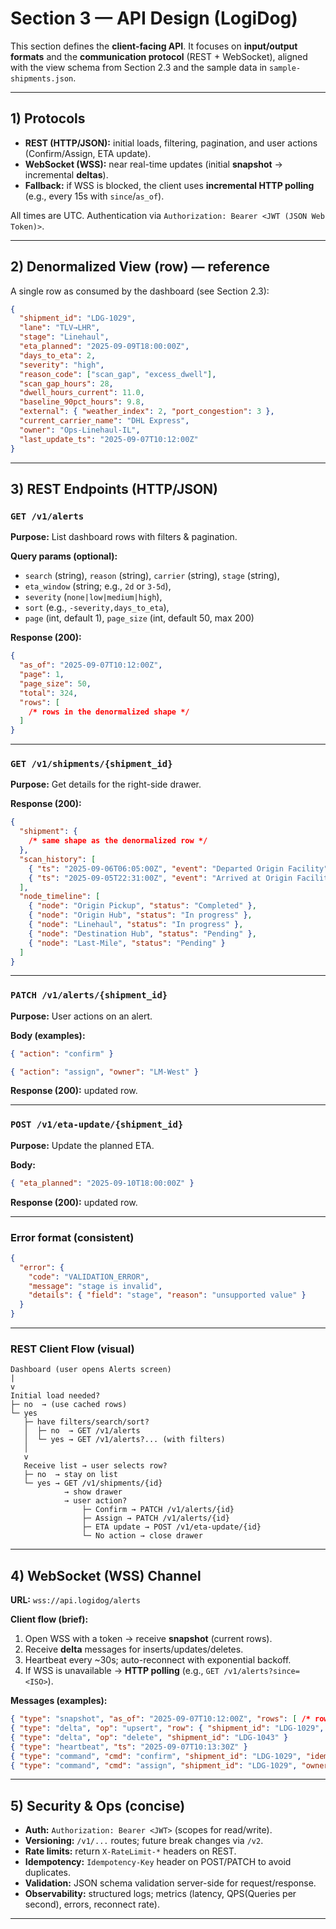 # Section 3 — API Design (LogiDog)

This section defines the **client-facing API**.
It focuses on **input/output formats** and the **communication protocol** (REST + WebSocket), aligned with the view schema from Section 2.3 and the sample data in `sample-shipments.json`.

---

## 1) Protocols

- **REST (HTTP/JSON):** initial loads, filtering, pagination, and user actions (Confirm/Assign, ETA update).
- **WebSocket (WSS):** near real-time updates (initial **snapshot** → incremental **deltas**).
- **Fallback:** if WSS is blocked, the client uses **incremental HTTP polling** (e.g., every 15s with `since`/`as_of`).

All times are UTC. Authentication via `Authorization: Bearer <JWT (JSON Web Token)>`.

---

## 2) Denormalized View (row) — reference

A single row as consumed by the dashboard (see Section 2.3):

```json
{
  "shipment_id": "LDG-1029",
  "lane": "TLV→LHR",
  "stage": "Linehaul",
  "eta_planned": "2025-09-09T18:00:00Z",
  "days_to_eta": 2,
  "severity": "high",
  "reason_code": ["scan_gap", "excess_dwell"],
  "scan_gap_hours": 28,
  "dwell_hours_current": 11.0,
  "baseline_90pct_hours": 9.8,
  "external": { "weather_index": 2, "port_congestion": 3 },
  "current_carrier_name": "DHL Express",
  "owner": "Ops-Linehaul-IL",
  "last_update_ts": "2025-09-07T10:12:00Z"
}
```

---

## 3) REST Endpoints (HTTP/JSON)

### `GET /v1/alerts`

**Purpose:** List dashboard rows with filters & pagination.

**Query params (optional):**

- `search` (string), `reason` (string), `carrier` (string), `stage` (string),
- `eta_window` (string; e.g., `2d` or `3-5d`),
- `severity` (`none|low|medium|high`),
- `sort` (e.g., `-severity,days_to_eta`),
- `page` (int, default 1), `page_size` (int, default 50, max 200)

**Response (200):**

```json
{
  "as_of": "2025-09-07T10:12:00Z",
  "page": 1,
  "page_size": 50,
  "total": 324,
  "rows": [
    /* rows in the denormalized shape */
  ]
}
```

---

### `GET /v1/shipments/{shipment_id}`

**Purpose:** Get details for the right-side drawer.

**Response (200):**

```json
{
  "shipment": {
    /* same shape as the denormalized row */
  },
  "scan_history": [
    { "ts": "2025-09-06T06:05:00Z", "event": "Departed Origin Facility" },
    { "ts": "2025-09-05T22:31:00Z", "event": "Arrived at Origin Facility" }
  ],
  "node_timeline": [
    { "node": "Origin Pickup", "status": "Completed" },
    { "node": "Origin Hub", "status": "In progress" },
    { "node": "Linehaul", "status": "In progress" },
    { "node": "Destination Hub", "status": "Pending" },
    { "node": "Last-Mile", "status": "Pending" }
  ]
}
```

---

### `PATCH /v1/alerts/{shipment_id}`

**Purpose:** User actions on an alert.

**Body (examples):**

```json
{ "action": "confirm" }
```

```json
{ "action": "assign", "owner": "LM-West" }
```

**Response (200):** updated row.

---

### `POST /v1/eta-update/{shipment_id}`

**Purpose:** Update the planned ETA.

**Body:**

```json
{ "eta_planned": "2025-09-10T18:00:00Z" }
```

**Response (200):** updated row.

---

### Error format (consistent)

```json
{
  "error": {
    "code": "VALIDATION_ERROR",
    "message": "stage is invalid",
    "details": { "field": "stage", "reason": "unsupported value" }
  }
}
```

---

### REST Client Flow (visual)

```text
Dashboard (user opens Alerts screen)
|
v
Initial load needed?
├─ no  → (use cached rows)
└─ yes
   ├─ have filters/search/sort?
   │  ├─ no  → GET /v1/alerts
   │  └─ yes → GET /v1/alerts?... (with filters)
   │
   v
   Receive list → user selects row?
   ├─ no  → stay on list
   └─ yes → GET /v1/shipments/{id}
            → show drawer
            → user action?
                ├─ Confirm → PATCH /v1/alerts/{id}
                ├─ Assign → PATCH /v1/alerts/{id}
                ├─ ETA update → POST /v1/eta-update/{id}
                └─ No action → close drawer
```

---

## 4) WebSocket (WSS) Channel

**URL:** `wss://api.logidog/alerts`

**Client flow (brief):**

1. Open WSS with a token → receive **snapshot** (current rows).
2. Receive **delta** messages for inserts/updates/deletes.
3. Heartbeat every ~30s; auto-reconnect with exponential backoff.
4. If WSS is unavailable → **HTTP polling** (e.g., `GET /v1/alerts?since=<ISO>`).

**Messages (examples):**

```json
{ "type": "snapshot", "as_of": "2025-09-07T10:12:00Z", "rows": [ /* rows */ ] }
{ "type": "delta", "op": "upsert", "row": { "shipment_id": "LDG-1029", "severity": "high", "last_update_ts": "2025-09-07T10:13:00Z" } }
{ "type": "delta", "op": "delete", "shipment_id": "LDG-1043" }
{ "type": "heartbeat", "ts": "2025-09-07T10:13:30Z" }
{ "type": "command", "cmd": "confirm", "shipment_id": "LDG-1029", "idempotency_key": "uuid-123" }
{ "type": "command", "cmd": "assign", "shipment_id": "LDG-1029", "owner": "LM-West", "idempotency_key": "uuid-124" }
```

---

## 5) Security & Ops (concise)

- **Auth:** `Authorization: Bearer <JWT>` (scopes for read/write).
- **Versioning:** `/v1/...` routes; future break changes via `/v2`.
- **Rate limits:** return `X-RateLimit-*` headers on REST.
- **Idempotency:** `Idempotency-Key` header on POST/PATCH to avoid duplicates.
- **Validation:** JSON schema validation server-side for request/response.
- **Observability:** structured logs; metrics (latency, QPS(Queries per second), errors, reconnect rate).

---